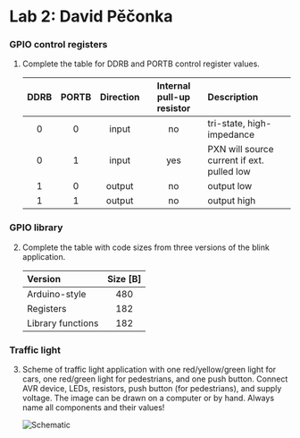 # Lab 2: David Pěčonka

### GPIO control registers

1. Complete the table for DDRB and PORTB control register values.

   | **DDRB** | **PORTB** | **Direction** | **Internal pull-up resistor** | **Description** |
   | :-: | :-: | :-: | :-: | :-- |
   | 0 | 0 | input | no | tri-state, high-impedance |
   | 0 | 1 | input | yes | PXN will source current if ext. pulled low |
   | 1 | 0 | output | no | output low |
   | 1 | 1 | output | no | output high |

### GPIO library

2. Complete the table with code sizes from three versions of the blink application.

   | **Version** | **Size [B]** |
   | :-- | :-: |
   | Arduino-style     | 480 |
   | Registers         | 182 |
   | Library functions | 182 |

### Traffic light

3. Scheme of traffic light application with one red/yellow/green light for cars, one red/green light for pedestrians, and one push button. Connect AVR device, LEDs, resistors, push button (for pedestrians), and supply voltage. The image can be drawn on a computer or by hand. Always name all components and their values!

   ![Schematic](https://github.com/xpecon00/digital_electronics_2/blob/main/lab2_gpio_library/test/images/sch%C3%A9ma.jpg)
